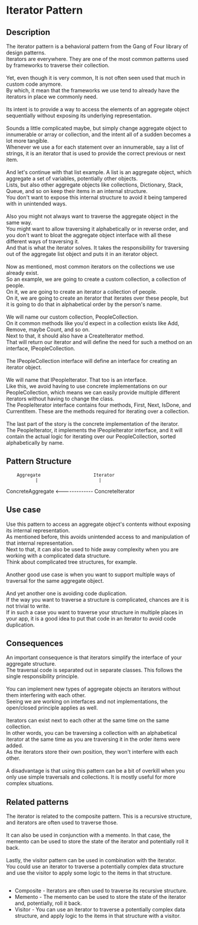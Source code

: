 # Iterator Pattern


## Description
The iterator pattern is a behavioral pattern from the Gang of Four library of design patterns.</br>
Iterators are everywhere. They are one of the most common patterns used by frameworks to traverse their collection. </br>
</br>
Yet, even though it is very common, It is not often seen used that much in custom code anymore. </br>
By which, it mean that the frameworks we use tend to already have the iterators in place we commonly need. </br>
</br>
Its intent is to provide a way to access the elements of an aggregate object sequentially without exposing its underlying representation. </br>
</br>
Sounds a little complicated maybe, but simply change aggregate object to innumerable or array or collection, and the intent all of a sudden becomes a lot more tangible. </br>
Whenever we use a for each statement over an innumerable, say a list of strings, it is an iterator that is used to provide the correct previous or next item.</br>
 </br>
And let's continue with that list example. A list is an aggregate object, which aggregate a set of variables, potentially other objects. </br>
Lists, but also other aggregate objects like collections, Dictionary, Stack, Queue, and so on keep their items in an internal structure. </br>
You don't want to expose this internal structure to avoid it being tampered with in unintended ways. </br>
</br>
Also you might not always want to traverse the aggregate object in the same way.</br>
You might want to allow traversing it alphabetically or in reverse order, and you don't want to bloat the aggregate object interface with all these different ways of traversing it. </br>
And that is what the iterator solves. It takes the responsibility for traversing out of the aggregate list object and puts it in an iterator object. </br>
</br>
Now as mentioned, most common iterators on the collections we use already exist.</br>
So an example, we are going to create a custom collection, a collection of people.</br>
On it, we are going to create an iterator a collection of people. </br>
On it, we are going to create an iterator that iterates over these people, but it is going to do that in alphabetical order by the person's name. </br>
</br>
We will name our custom collection, PeopleCollection.</br>
On it common methods like you'd expect in a collection exists like Add, Remove, maybe Count, and so on.</br>
Next to that, it should also have a CreateIterator method. </br>
That will return our iterator and will define the need for such a method on an interface, IPeopleCollection.</br>
</br>
The IPeopleCollection interface will define an interface for creating an iterator object. </br>
</br>
We will name that IPeopleIterator. That too is an interface. </br>
Like this, we avoid having to use concrete implementations on our PeopleCollection, which means we can easily provide multiple different iterators without having to change the class.</br>
The PeopleIterator interface contains four methods, First, Next, IsDone, and CurrentItem. These are the methods required for iterating over a collection. </br>
</br>
The last part of the story is the concrete implementation of the iterator. </br>
The PeopleIterator, it implements the IPeopleIterator interface, and it will contain the actual logic for iterating over our PeopleCollection, sorted alphabetically by name. 


## Pattern Structure 
        Aggregate                    Iterator
               |                       |
ConcreteAggregate <------------- ConcreteIterator


## Use case
Use this pattern to access an aggregate object's contents without exposing its internal representation.</br>
As mentioned before, this avoids unintended access to and manipulation of that internal representation. </br>
Next to that, it can also be used to hide away complexity when you are working with a complicated data structure. </br>
Think about complicated tree structures, for example. </br>
</br>
Another good use case is when you want to support multiple ways of traversal for the same aggregate object.</br>
</br>
 And yet another one is avoiding code duplication. </br>
 If the way you want to traverse a structure is complicated, chances are it is not trivial to write.</br>
 If in such a case you want to traverse your structure in multiple places in your app, it is a good idea to put that code in an iterator to avoid code duplication. 


## Consequences
An important consequence is that iterators simplify the interface of your aggregate structure. </br>
The traversal code is separated out in separate classes. This follows the single responsibility principle. </br>
</br>
You can implement new types of aggregate objects an iterators without them interfering with each other. </br>
Seeing we are working on interfaces and not implementations, the open/closed principle applies as well. </br>
</br>
Iterators can exist next to each other at the same time on the same collection. </br>
In other words, you can be traversing a collection with an alphabetical iterator at the same time as you are traversing it in the order items were added.</br>
As the iterators store their own position, they won't interfere with each other. </br>
</br>
A disadvantage is that using this pattern can be a bit of overkill when you only use simple traversals and collections. It is mostly useful for more complex situations.</br>


## Related patterns
The iterator is related to the composite pattern. This is a recursive structure, and iterators are often used to traverse those. </br>
</br>
It can also be used in conjunction with a memento. In that case, the memento can be used to store the state of the iterator and potentially roll it back.  </br>
</br>
Lastly, the visitor pattern can be used in combination with the iterator. </br>
You could use an iterator to traverse a potentially complex data structure and use the visitor to apply some logic to the items in that structure.</br>
</br>

* Composite - Iterators are often used to traverse its recursive structure.
* Memento - The memento can be used to store the state of the iterator and, potentially, roll it back.
* Visitor - You can use an iterator to traverse a potentially complex data structure, and apply logic to the items in that structure with a visitor. 
